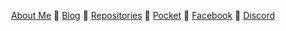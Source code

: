 <p align="center">
  <a href="//vdustr.github.io">About Me</a>
  💠
  <a href="//vdustr.github.io/blog">Blog</a>
  💠
  <a href="https://github.com/VdustR?tab=repositories&q=archived%3Afalse+fork%3Afalse">Repositories</a>
  💠
  <a href="https://vdustr.github.io/pocket">Pocket</a>
  💠
  <a href="//fb.me/vdustr">Facebook</a>
  💠
  <a href="//ganhuaking.tw/">Discord</a>
</p>
